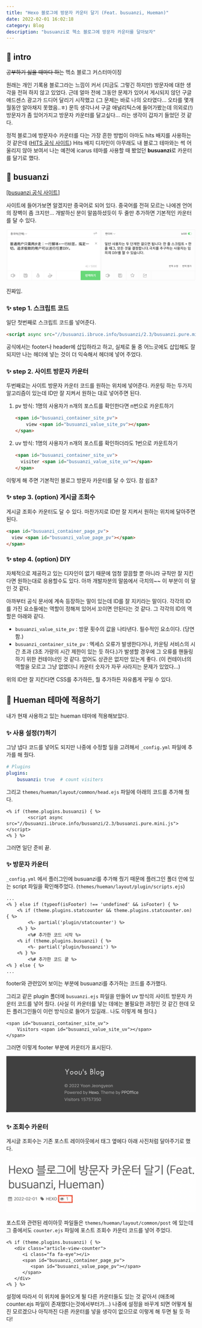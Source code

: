```yaml
---
title: "Hexo 블로그에 방문자 카운터 달기 (Feat. busuanzi, Hueman)"
date: 2022-02-01 16:02:18
category: Blog
description: "busuanzi로 헥소 블로그에 방문자 카운터를 달아보자"
---
```


## 🚀 intro

~~공부하기 싫을 때마다 하는~~ 헥소 블로그 커스터마이징

원래는 개인 기록용 블로그라는 느낌이 커서 (지금도 그렇긴 하지만) 방문자에 대한 생각을 전혀 하지 않고 있었다. 근데 얼마 전에 그동안 문제가 있어서 게시되지 않던 구글 애드센스 광고가 드디어 달리기 시작했고 (그 문제는 바로 나의 오타였다... 오타를 몇개월동안 알아채지 못했음..ㅎ) 문득 생각나서 구글 애널리틱스에 들어가봤는데 의외로(!) 방문자가 좀 있어가지고 방문자 카운터를 달고싶다... 라는 생각이 갑자기 들었던 것 같다.

정적 블로그에 방문자수 카운터를 다는 가장 흔한 방법이 아마도 hits 배지를 사용하는 것 같은데 ([HITS 공식 사이트](https://hits.seeyoufarm.com/)) Hits 배지 디자인이 아무래도 내 블로그 테마와는 썩 어울리지 않아 보여서 나는 예전에 icarus 테마를 사용할 때 봤었던 **busuanzi**로 카운터를 달기로 했다.

## 🚀 busuanzi

[[busuanzi 공식 사이트]](http://ibruce.info/2015/04/04/busuanzi/)

사이트에 들어가보면 알겠지만 중국어로 되어 있다. 중국어를 전혀 모르는 나에겐 언어의 장벽이 좀 크지만... 개발하신 분이 말씀하셨듯이 두 줄만 추가하면 기본적인 카운터를 달 수 있다.

![busuanzi_is_easy](./busuanzi_is_easy.png)

진짜임.

### ✨ step 1. 스크립트 코드

일단 첫번째로 스크립트 코드를 넣어준다.

```html
<script async src="//busuanzi.ibruce.info/busuanzi/2.3/busuanzi.pure.mini.js"></script>
```

공식에서는 footer나 header에 삽입하라고 하고, 실제로 둘 중 어느곳에도 삽입해도 잘 되지만 나는 헤더에 넣는 것이 더 익숙해서 헤더에 넣어 주었다.

### ✨ step 2. 사이트 방문자 카운터

두번째로는 사이트 방문자 카운터 코드를 원하는 위치에 넣어준다. 카운팅 하는 두가지 알고리즘이 있는데 ID만 잘 지켜서 원하는 대로 넣어주면 된다.

1. pv 방식: 1명의 사용자가 n개의 포스트를 확인한다면 n번으로 카운트하기

   ```html
   <span id="busuanzi_container_site_pv"> 
       view <span id="busuanzi_value_site_pv"></span>
   </span>
   ```

2. uv 방식: 1명의 사용자가 n개의 포스트를 확인하더라도 1번으로 카운트하기

   ```html
   <span id="busuanzi_container_site_uv"> 
     visiter <span id="busuanzi_value_site_uv"></span>
   </span>
   ```

이렇게 해 주면 기본적인 블로그 방문자 카운터를 달 수 있다. 참 쉽죠?

### ✨ step 3. (option) 게시글 조회수

게시글 조회수 카운터도 달 수 있다. 마찬가지로 ID만 잘 지켜서 원하는 위치에 달아주면 된다.

```html
<span id="busuanzi_container_page_pv"> 
  view <span id="busuanzi_value_page_pv"></span>
</span>
```

### ✨ step 4. (option) DIY

자체적으로 제공하고 있는 디자인이 없기 때문에 엄청 깔끔할 뿐 아니라 규칙만 잘 지킨다면 원하는대로 응용할수도 있다. 아까 개발자분의 말씀에서 극치의~~ 이 부분이 이 말인 것 같다.

아까부터 공식 문서에 계속 등장하는 말이 있는데 ID를 잘 지키라는 말이다. 각각의 ID를 가진 요소들에는 역할이 정해져 있어서 꼬이면 안된다는 것 같다. 그 각각의 ID의 역할은 아래와 같다.

- `busuanzi_value_site_pv` : 방문 횟수의 값을 나타낸다. 필수적인 요소이다. (당연함.)
- `busuanzi_container_site_pv` : 엑세스 오류가 발생한다거나, 카운팅 서비스의 시간 초과 (3초 가량의 시간 제한이 있는 듯 하다.)가 발생할 경우에 그 오류를 핸들링 하기 위한 컨테이너인 것 같다. 없어도 상관은 없지만 있는게 좋다. (이 컨테이너의 역할을 모르고 그냥 없앴더니 카운터 숫자가 자꾸 사라지는 문제가 있었다...)

위의 ID만 잘 지킨다면 CSS를 추가하든, 뭘 추가하든 자유롭게 꾸밀 수 있다.

## 🚀 Hueman 테마에 적용하기

내가 현재 사용하고 있는 hueman 테마에 적용해보았다.

### ✨ 사용 설정(?)하기

그냥 냅다 코드를 넣어도 되지만 나중에 수정할 일을 고려해서 `_config.yml` 파일에 추가를 해 줬다.

```yaml
# Plugins
plugins:
    busuanzi: true  # count visiters
```

그리고 `themes/hueman/layout/common/head.ejs` 파일에 아래의 코드를 추가해 줬다.

```ejs
<% if (theme.plugins.busuanzi) { %>
        <script async src="//busuanzi.ibruce.info/busuanzi/2.3/busuanzi.pure.mini.js"></script>
<% } %>
```

그러면 일단 준비 끝.

### ✨ 방문자 카운터

`_config.yml` 에서 플러그인에 busuanzi를 추가해 줬기 때문에 플러그인 폴더 안에 있는 script 파일을 확인해주었다. (`themes/hueman/layout/plugin/scripts.ejs`)

```ejs
...
<% } else if (typeof(isFooter) !== 'undefined' && isFooter) { %>
    <% if (theme.plugins.statcounter && theme.plugins.statcounter.on) { %>
        <%- partial('plugin/statcounter') %>
    <% } %>
		<%# 추가한 코드 시작 %>
    <% if (theme.plugins.busuanzi) { %>
        <%- partial('plugin/busuanzi') %>
    <% } %>
		<%# 추가한 코드 끝 %>
<% } else { %>
...
```

footer와 관련있어 보이는 부분에 busuanzi를 추가하는 코드를 추가했다.

그리고 같은 plugin 폴더에 `busuanzi.ejs` 파일을 만들어 uv 방식의 사이트 방문자 카운터 코드를 넣어 줬다. (사실 이 카운터를 넣는 데에는 불필요한 과정인 것 같긴 한데 모든 플러그인들이 이런 방식으로 들어가 있길래.. 나도 이렇게 해 줬다.)

```ejs
<span id="busuanzi_container_site_uv">
	Visitors <span id="busuanzi_value_site_uv"></span> 
</span>
```

그러면 이렇게 footer 부분에 카운터가 표시된다.

![site_visiter_counter](./site_visiter_counter.png)

### ✨ 조회수 카운터

게시글 조회수는 기존 포스트 레이아웃에서 태그 옆에다 아래 사진처럼 달아주기로 했다.

![post_viewer_counter.png](./post_viewer_counter.png)

포스트와 관련된 레이아웃 파일들은 `themes/hueman/layout/common/post` 에 있는데 그 중에서도 `counter.ejs` 파일에 포스트 조회수 카운터 코드를 넣어 주었다. 

```ejs
<% if (theme.plugins.busuanzi) { %>
   <div class="article-view-counter">
      <i class="fa fa-eye"></i>
      <span id="busuanzi_container_page_pv"> 
         <span id="busuanzi_value_page_pv"></span>
      </span>
   </div>
<% } %>
```

설정에 따라서 이 위치에 들어오게 될 다른 카운터들도 있는 것 같아서 (애초에 counter.ejs 파일이 존재했다는것에서부터가...) 나중에 설정을 바꾸게 되면 어떻게 될 진 모르겠으나 아직까진 다른 카운터를 넣을 생각이 없으므로 이렇게 해 두면 될 듯 하다!
